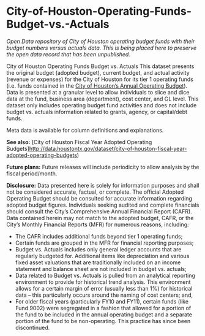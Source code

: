 # City-of-Houston-Operating-Funds-Budget-vs.-Actuals
*Open Data repository of City of Houston operating budget funds with their budget numbers versus actuals data. This is being placed here to preserve the open data record that has been unpublished.*

City of Houston Operating Funds Budget vs. Actuals
This dataset presents the original budget (adopted budget), current budget, and actual activity (revenue or expenses) for the City of Houston for its tier 1 operating funds (i.e. funds contained in the [City of Houston’s Annual Operating Budget](http://houstontx.gov/budget/)). Data is presented at a granular level to allow individuals to slice and dice data at the fund, business area (department), cost center, and GL level. This dataset only includes operating budget fund activities and does not include budget vs. actuals information related to grants, agency, or capital/debt funds.

Meta data is available for column definitions and explanations.

**See also:** [City of Houston Fiscal Year Adopted Operating Budgets]http://data.houstontx.gov/dataset/city-of-houston-fiscal-year-adopted-operating-budgets)

**Future plans:**
Future releases will include periodicity to allow analysis by the fiscal period/month.

**Disclosure:** Data presented here is solely for information purposes and shall not be considered accurate, factual, or complete. The official Adopted Operating Budget should be consulted for accurate information regarding adopted budget figures. Individuals seeking audited and complete financials should consult the City’s Comprehensive Annual Financial Report (CAFR). Data contained herein may not match to the adopted budget, CAFR, or the City’s Monthly Financial Reports (MFR) for numerous reasons, including:

- The CAFR includes additional funds beyond tier 1 operating funds;
- Certain funds are grouped in the MFR for financial reporting purposes;
- Budget vs. Actuals includes only general ledger accounts that are regularly budgeted for. Additional items like depreciation and various fixed asset valuations that are traditionally included on an income statement and balance sheet are not included in budget vs. actuals;
- Data related to Budget vs. Actuals is pulled from an analytical reporting environment to provide for historical trend analysis. This environment allows for a certain margin of error (usually less than 1%) for historical data – this particularly occurs around the naming of cost centers; and,
- For older fiscal years (particularly FY10 and FY11), certain funds (like Fund 9002) were segregated in a fashion that allowed for a portion of the fund to be included in the annual operating budget and a separate portion of the fund to be non-operating. This practice has since been discontinued.
